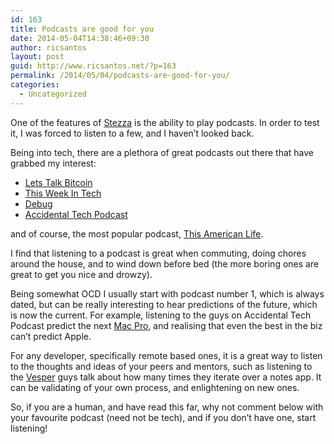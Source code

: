 ```yaml
---
id: 163
title: Podcasts are good for you
date: 2014-05-04T14:38:46+09:30
author: ricsantos
layout: post
guid: http://www.ricsantos.net/?p=163
permalink: /2014/05/04/podcasts-are-good-for-you/
categories:
  - Uncategorized
---
```

One of the features of <a title="Stezza" href="http://stezza.co" target="_blank">Stezza</a> is the ability to play podcasts. In order to test it, I was forced to listen to a few, and I haven&#8217;t looked back.

Being into tech, there are a plethora of great podcasts out there that have grabbed my interest:

  * <a title="Lets Talk Bitcoin" href="http://letstalkbitcoin.com/" target="_blank">Lets Talk Bitcoin</a>
  * <a title="This Week In Tech" href="http://twit.tv/" target="_blank">This Week In Tech</a>
  * <a title="Debug" href="http://www.imore.com/debug" target="_blank">Debug</a>
  * <a title="Accidental Tech Podcast" href="http://atp.fm/" target="_blank">Accidental Tech Podcast</a>

and of course, the most popular podcast, <a title="This American Life" href="http://www.thisamericanlife.org/" target="_blank">This American Life</a>.

I find that listening to a podcast is great when commuting, doing chores around the house, and to wind down before bed (the more boring ones are great to get you nice and drowzy).

Being somewhat OCD I usually start with podcast number 1, which is always dated, but can be really interesting to hear predictions of the future, which is now the current. For example, listening to the guys on Accidental Tech Podcast predict the next <a title="Mac Pro on ATP" href="http://atp.fm/episodes/4-the-bridges" target="_blank">Mac Pro</a>, and realising that even the best in the biz can&#8217;t predict Apple.

For any developer, specifically remote based ones, it is a great way to listen to the thoughts and ideas of your peers and mentors, such as listening to the <a title="Vesper on Debug" href="http://www.imore.com/debug-15-simmons-wiskus-gruber-and-vesper" target="_blank">Vesper</a> guys talk about how many times they iterate over a notes app. It can be validating of your own process, and enlightening on new ones.

So, if you are a human, and have read this far, why not comment below with your favourite podcast (need not be tech), and if you don&#8217;t have one, start listening!